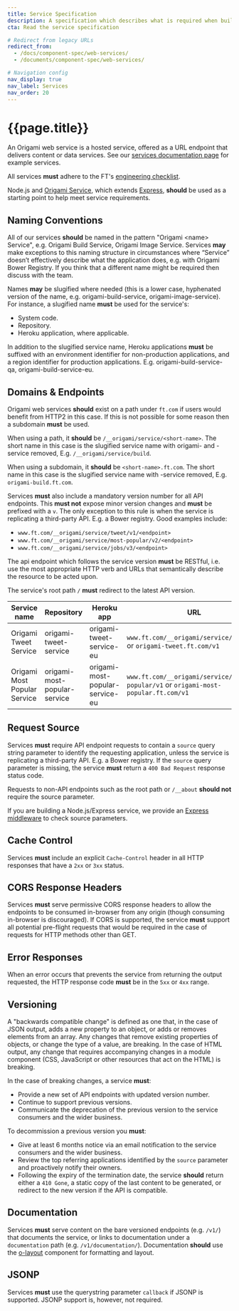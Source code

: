 ```yaml
---
title: Service Specification
description: A specification which describes what is required when building Origami web services.
cta: Read the service specification

# Redirect from legacy URLs
redirect_from:
  - /docs/component-spec/web-services/
  - /documents/component-spec/web-services/

# Navigation config
nav_display: true
nav_label: Services
nav_order: 20
---
```


# {{page.title}}

An Origami web service is a hosted service, offered as a URL endpoint that delivers content or data services. See our [services documentation page](/documentation/services/) for example services.

All services **must** adhere to the FT's <a href="https://docs.google.com/document/d/1NbgQwJKUhSJBVMWw8OVVrKyKwRieaXq7AOtioC69XKM">engineering checklist</a>.

Node.js and <a href="https://github.com/Financial-Times/origami-service">Origami Service</a>, which extends <a href="https://expressjs.com/">Express</a>, **should** be used as a starting point to help meet service requirements.

## Naming Conventions

All of our services **should** be named in the pattern "Origami &#x3C;name&#x3E; Service", e.g. Origami Build Service, Origami Image Service. Services **may** make exceptions to this naming structure in circumstances where “Service” doesn’t effectively describe what the application does, e.g. with Origami Bower Registry. If you think that a different name might be required then discuss with the team.

Names **may** be slugified where needed (this is a lower case, hyphenated version of the name, e.g. origami-build-service, origami-image-service). For instance, a slugified name **must** be used for the service's:

- System code.
- Repository.
- Heroku application, where applicable.

In addition to the slugified service name, Heroku applications **must** be suffixed with an environment identifier for non-production applications, and a region identifier for production applications. E.g. origami-build-service-qa, origami-build-service-eu.

## Domains &amp; Endpoints

Origami web services **should** exist on a path under `ft.com` if users would benefit from HTTP2 in this case. If this is not possible for some reason then a subdomain **must** be used.

When using a path, it **should** be `/__origami/service/<short-name>`. The short name in this case is the slugified service name with origami- and -service removed, E.g. `/__origami/service/build`.

When using a subdomain, it **should** be `<short-name>.ft.com`. The short name in this case is the slugified service name with -service removed, E.g. `origami-build.ft.com`.

Services **must** also include a mandatory version number for all API endpoints. This **must not** expose minor version changes and **must** be prefixed with a `v`. The only exception to this rule is when the service is replicating a third-party API. E.g. a Bower registry. Good examples include:

- `www.ft.com/__origami/service/tweet/v1/<endpoint>`
- `www.ft.com/__origami/service/most-popular/v2/<endpoint>`
- `www.ft.com/__origami/service/jobs/v3/<endpoint>`

The api endpoint which follows the service version **must** be RESTful, i.e. use the most appropriate HTTP verb and URLs that semantically describe the resource to be acted upon.

The service's root path `/` **must** redirect to the latest API version.

<table class="o-table o-table--horizontal-lines" data-o-component="o-table">
<thead>
	<tr>
		<th scope="col" role="columnheader">Service name</th>
		<th scope="col" role="columnheader">Repository</th>
		<th scope="col" role="columnheader">Heroku app</th>
		<th scope="col" role="columnheader">URL</th>
	</tr>
</thead>
<tbody>
	<tr>
		<td>Origami Tweet Service</td>
		<td>origami-tweet-service</td>
		<td>origami-tweet-service-eu</td>
		<td><code>www.ft.com/__origami/service/tweet/v1</code> or <code>origami-tweet.ft.com/v1</code></td>
	</tr>
	<tr>
		<td>Origami Most Popular Service</td>
		<td>origami-most-popular-service</td>
		<td>origami-most-popular-service-eu</td>
		<td><code>www.ft.com/__origami/service/most-popular/v1</code> or <code>origami-most-popular.ft.com/v1</code></td>
	</tr>
</tbody>
</table>

## Request Source

Services **must** require API endpoint requests to contain a `source` query string parameter to identify the requesting application, unless the service is replicating a third-party API. E.g. a Bower registry. If the `source` query parameter is missing, the service **must** return a `400 Bad Request` response status code.

Requests to non-API endpoints such as the root path or `/__about` **should not** require the source parameter.

If you are building a Node.js/Express service, we provide an <a href="https://github.com/Financial-Times/source-param-middleware">Express middleware</a> to check source parameters.

## Cache Control

Services **must** include an explicit `Cache-Control` header in all HTTP responses that have a `2xx` or `3xx` status.

## CORS Response Headers

Services **must** serve permissive CORS response headers to allow the endpoints to be consumed in-browser from any origin (though consuming in-browser is discouraged). If CORS is supported, the service **must** support all potential pre-flight requests that would be required in the case of requests for HTTP methods other than GET.

## Error Responses

When an error occurs that prevents the service from returning the output requested, the HTTP response code **must** be in the `5xx` or `4xx` range.

## Versioning

A "backwards compatible change" is defined as one that, in the case of JSON output, adds a new property to an object, or adds or removes elements from an array. Any changes that remove existing properties of objects, or change the type of a value, are breaking. In the case of HTML output, any change that requires accompanying changes in a module component (CSS, JavaScript or other resources that act on the HTML) is breaking.

In the case of breaking changes, a service **must**:

- Provide a new set of API endpoints with updated version number.
- Continue to support previous versions.
- Communicate the deprecation of the previous version to the service consumers and the wider business.

To decommission a previous version you **must**:

- Give at least 6 months notice via an email notification to the service consumers and the wider business.
- Review the top referring applications identified by the `source` parameter and proactively notify their owners.
- Following the expiry of the termination date, the service **should** return either a `410 Gone`, a static copy of the last content to be generated, or redirect to the new version if the API is compatible.

## Documentation

Services **must** serve content on the bare versioned endpoints (e.g. `/v1/`) that documents the service, or links to documentation under a `documentation` path (e.g. `/v1/documentation/`). Documentation **should** use the [o-layout](https://registry.origami.ft.com/components/o-layout) component for formatting and layout.

## JSONP

Services **must** use the querystring parameter `callback` if JSONP is supported. JSONP support is, however, not required.

